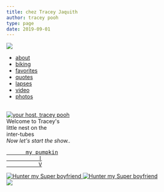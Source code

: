 ```yaml
---
title: chez Tracey Jaquith
author: tracey pooh
type: page
date: 2019-09-01
---
```


<img src="/img/logo/poohbot-header.jpg"/>
<link rel="stylesheet" href="/css/slide-responsively.css"/>
<div class="slide-responsively">
  <ul>
    <li><a href="/about/"     style="background-image:url(/img/nav/about.jpg)     ">about</a></li>
    <li><a href="/biking/"    style="background-image:url(/img/nav/biking.jpg)    ">biking</a></li>
    <li><a href="/favorites/" style="background-image:url(/img/nav/favorites.jpg) ">favorites</a></li>
    <li><a href="/quotes/"    style="background-image:url(/img/nav/quotes.jpg)    ">quotes</a></li>
    <li><a href="/lapses/"    style="background-image:url(/img/nav/timelapses.jpg)">lapses</a></li>
    <li><a href="/video/"     style="background-image:url(/img/nav/video.jpg)     ">video</a></li>
    <li><a href="/photos/"    style="background-image:url(/img/nav/photos.jpg)    ">photos</a></li>
  </ul>
</div>


<div id="quote-random"></div>
<br clear="right"/>

<div id="home-row">
  <div id="home-pic">
    <a href="/about">
      <img src="/img/nav/happy.jpg" title="your host, tracey pooh" alt="your host, tracey pooh"/>
    </a>
  </div>
  <div id="home-welcome">
    Welcome to Tracey's<br/>
    little nest on the<br/>
    inter-tubes<br/>
    <i>Now let's start the show..</i>
  </div>
  <div id="hunter-pic" class="imbox hover-quote-hide">
    <a class="hoverShower" href="/hunter">
      <span class="showOnHover">
        <div class="asciiover"><pre>
      my pumpkin
          |
          V</pre>
        </div>
        <img class="rounded15"
              src="/img/superoverlay.gif"
              title="Hunter my Super boyfriend" alt="Hunter my Super boyfriend"/>
      </span>
      <img class="rounded15"
            src="/img/superman.jpg"
            title="Hunter my Super boyfriend" alt="Hunter my Super boyfriend"/>
    </a>
  </div>
  <div class="hover-quote-hide">
    <img class="random-picture" ht="125"
      src="/albums/images/2005_07_04%20cape%20provincetown,%20hike,%20cottage/IMG_2060.JPG"
      data-asciiover="
picture from a
recent photo album
      |
      V"/>
  </div>
</div>

<script defer src="/js/slide-responsively.js"></script>
<script defer src="/js/photos.js"></script>
